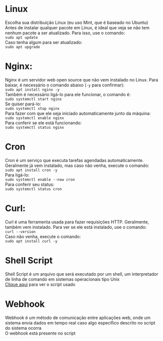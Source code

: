 # Linux
Escolha sua distribuição Linux (eu uso Mint, que é baseado no Ubuntu)  
Antes de instalar qualquer pacote em Linux, é ideal que veja se não tem nenhum pacote a ser atualizado. Para isso, use o comando:  
```sudo apt update```  
Caso tenha algum para ser atualizado:  
```sudo apt upgrade```   
# Nginx:
Nginx é um servidor web open source que não vem instalado no Linux. Para baixar, é necessário o comando abaixo (```-y``` para confirmar):  
```sudo apt install nginx -y```  
Também é necessário ligá-lo para ele funcionar, o comando é:  
```sudo systemctl start nginx```  
Se quiser pará-lo:  
```sudo systemctl stop nginx```  
Para fazer com que ele seja iniciado automaticamente junto da máquina:  
```sudo systemctl enable nginx```  
Para conferir se ele está funcionando:  
```sudo systemctl status nginx```
# Cron
Cron é um serviço que executa tarefas agendadas automaticamente. Geralmente já vem instalado, mas caso não venha, execute o comando:  
```sudo apt install cron -y```  
Para ligá-lo:  
```sudo systemctl enable --now cron```  
Para conferir seu status:  
```sudo systemctl status cron```   
# Curl:
Curl é uma ferramenta usada para fazer requisições HTTP. Geralmente, também vem instalado. Para ver se ele está instalado, use o comando:  
```curl --version```  
Caso não venha, execute o comando:  
```sudo apt install curl -y```  
# Shell Script
Shell Script é um arquivo que será executado por um shell, um interpretador de linha de comando em sistemas operacionais tipo Unix  
[Clique aqui](monitorar_site.sh) para ver o script usado  
# Webhook
Webhook é um método de comunicação entre aplicações web, onde um sistema envia dados em tempo real caso algo específico descrito no script do sistema ocorra  
O webhook está presente no script
